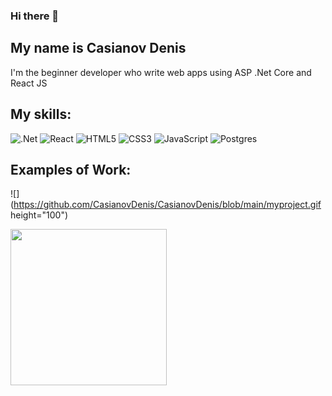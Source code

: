 ### Hi there 👋
My name is Casianov Denis
---
 I'm the beginner developer who write web apps using ASP .Net Core and React JS

My skills:
---
![.Net](https://img.shields.io/badge/.NET-5C2D91?style=for-the-badge&logo=.net&logoColor=white)
![React](https://img.shields.io/badge/react-%2320232a.svg?style=for-the-badge&logo=react&logoColor=%2361DAFB)
![HTML5](https://img.shields.io/badge/html5-%23E34F26.svg?style=for-the-badge&logo=html5&logoColor=white)
![CSS3](https://img.shields.io/badge/css3-%231572B6.svg?style=for-the-badge&logo=css3&logoColor=white)
![JavaScript](https://img.shields.io/badge/javascript-%23323330.svg?style=for-the-badge&logo=javascript&logoColor=%23F7DF1E)
![Postgres](https://img.shields.io/badge/postgres-%23316192.svg?style=for-the-badge&logo=postgresql&logoColor=white)

Examples of Work:
---
![](https://github.com/CasianovDenis/CasianovDenis/blob/main/myproject.gif height="100")

<img src="https://github.com/CasianovDenis/CasianovDenis/blob/main/myproject.gif" width="250" height="250"/>

